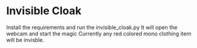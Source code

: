 # Invisible Cloak
Install the requirements and run the invisible_cloak.py It will open the webcam and start the magic
Currently any red colored mono clothing item will be invisble.